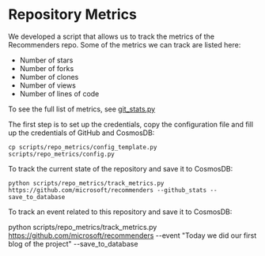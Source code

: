 # Repository Metrics

We developed a script that allows us to track the metrics of the Recommenders repo. Some of the metrics we can track are listed here:

* Number of stars
* Number of forks
* Number of clones
* Number of views
* Number of lines of code

To see the full list of metrics, see [git_stats.py](scripts/repo_metrics/git_stats.py)

The first step is to set up the credentials, copy the configuration file and fill up the credentials of GitHub and CosmosDB:

    cp scripts/repo_metrics/config_template.py scripts/repo_metrics/config.py

To track the current state of the repository and save it to CosmosDB:

    python scripts/repo_metrics/track_metrics.py https://github.com/microsoft/recommenders --github_stats --save_to_database

To track an event related to this repository and save it to CosmosDB:

python scripts/repo_metrics/track_metrics.py https://github.com/microsoft/recommenders --event "Today we did our first blog of the project" --save_to_database

